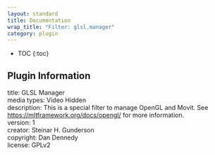 ```yaml
---
layout: standard
title: Documentation
wrap_title: "Filter: glsl.manager"
category: plugin
---
```

* TOC
{:toc}

## Plugin Information

title: GLSL Manager  
media types:
Video  Hidden  
description: This is a special filter to manage OpenGL and Movit. See https://mltframework.org/docs/opengl/ for more information.  
version: 1  
creator: Steinar H. Gunderson  
copyright: Dan Dennedy  
license: GPLv2  
